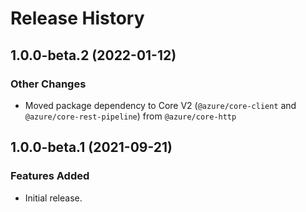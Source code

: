 # Release History

## 1.0.0-beta.2 (2022-01-12)

### Other Changes

- Moved package dependency to Core V2 (`@azure/core-client` and `@azure/core-rest-pipeline`) from `@azure/core-http`

## 1.0.0-beta.1 (2021-09-21)

### Features Added

- Initial release.
